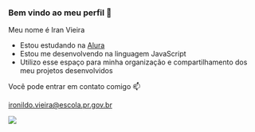 ### Bem vindo ao meu perfil 🏁

Meu nome é Iran Vieira

- Estou estudando na [Alura](https://alura.com.br)
- Estou me desenvolvendo na linguagem JavaScript
- Utilizo esse espaço para minha organização e compartilhamento dos meu projetos desenvolvidos

Você pode entrar em contato comigo 📫

ironildo.vieira@escola.pr.gov.br

![](https://tenor.com/view/gojo-satoru-gif-20540014)

